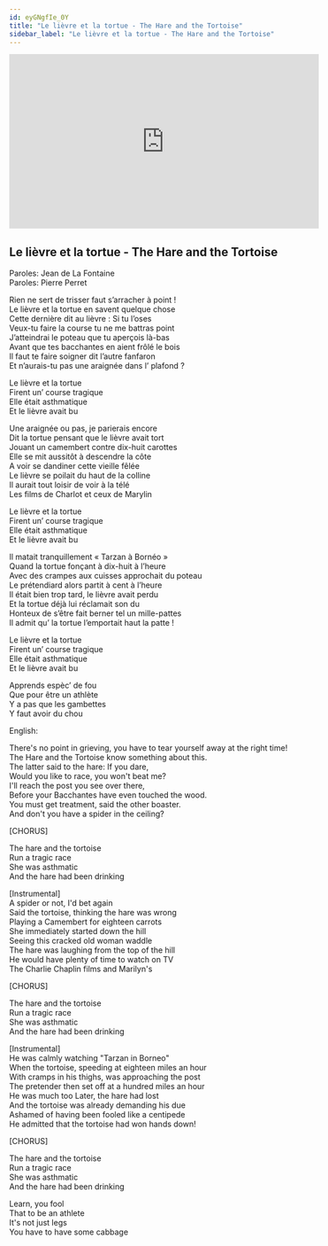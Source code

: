 ```yaml
---
id: eyGNgfIe_0Y
title: "Le lièvre et la tortue - The Hare and the Tortoise"
sidebar_label: "Le lièvre et la tortue - The Hare and the Tortoise"
---
```


<div class="video-float-container">
  <iframe
    width="560"
    height="315"
    src="https://www.youtube.com/embed/eyGNgfIe_0Y"
    title="YouTube video player"
    frameborder="0"
    allow="accelerometer; autoplay; clipboard-write; encrypted-media; gyroscope; picture-in-picture; web-share"
    referrerpolicy="strict-origin-when-cross-origin"
    allowfullscreen
  ></iframe>
</div>

## Le lièvre et la tortue - The Hare and the Tortoise

Paroles: Jean de La Fontaine  
Paroles: Pierre Perret

Rien ne sert de trisser faut s’arracher à point !  
Le lièvre et la tortue en savent quelque chose  
Cette dernière dit au lièvre : Si tu l’oses  
Veux-tu faire la course tu ne me battras point  
J’atteindrai le poteau que tu aperçois là-bas  
Avant que tes bacchantes en aient frôlé le bois  
Il faut te faire soigner dit l’autre fanfaron  
Et n’aurais-tu pas une araignée dans l’ plafond ?

Le lièvre et la tortue  
Firent un’ course tragique  
Elle était asthmatique  
Et le lièvre avait bu

Une araignée ou pas, je parierais encore  
Dit la tortue pensant que le lièvre avait tort  
Jouant un camembert contre dix-huit carottes  
Elle se mit aussitôt à descendre la côte  
A voir se dandiner cette vieille fêlée  
Le lièvre se poilait du haut de la colline  
Il aurait tout loisir de voir à la télé  
Les films de Charlot et ceux de Marylin

Le lièvre et la tortue  
Firent un’ course tragique  
Elle était asthmatique  
Et le lièvre avait bu

Il matait tranquillement « Tarzan à Bornéo »  
Quand la tortue fonçant à dix-huit à l’heure  
Avec des crampes aux cuisses approchait du poteau  
Le prétendiard alors partit à cent à l’heure  
Il était bien trop tard, le lièvre avait perdu  
Et la tortue déjà lui réclamait son du  
Honteux de s’être fait berner tel un mille-pattes  
Il admit qu’ la tortue l’emportait haut la patte !

Le lièvre et la tortue  
Firent un’ course tragique  
Elle était asthmatique  
Et le lièvre avait bu

Apprends espèc’ de fou  
Que pour être un athlète  
Y a pas que les gambettes  
Y faut avoir du chou

English:

There's no point in grieving, you have to tear yourself away at the right time!  
The Hare and the Tortoise know something about this.  
The latter said to the hare: If you dare,  
Would you like to race, you won't beat me?  
I'll reach the post you see over there,  
Before your Bacchantes have even touched the wood.  
You must get treatment, said the other boaster.  
And don't you have a spider in the ceiling?

[CHORUS]

The hare and the tortoise  
Run a tragic race  
She was asthmatic  
And the hare had been drinking

[Instrumental]  
A spider or not, I'd bet again  
Said the tortoise, thinking the hare was wrong  
Playing a Camembert for eighteen carrots  
She immediately started down the hill  
Seeing this cracked old woman waddle  
The hare was laughing from the top of the hill  
He would have plenty of time to watch on TV  
The Charlie Chaplin films and Marilyn's

[CHORUS]

The hare and the tortoise  
Run a tragic race  
She was asthmatic  
And the hare had been drinking

[Instrumental]  
He was calmly watching "Tarzan in Borneo"  
When the tortoise, speeding at eighteen miles an hour  
With cramps in his thighs, was approaching the post  
The pretender then set off at a hundred miles an hour  
He was much too Later, the hare had lost  
And the tortoise was already demanding his due  
Ashamed of having been fooled like a centipede  
He admitted that the tortoise had won hands down!

[CHORUS]

The hare and the tortoise  
Run a tragic race  
She was asthmatic  
And the hare had been drinking

Learn, you fool  
That to be an athlete  
It's not just legs  
You have to have some cabbage
